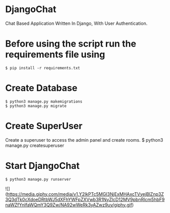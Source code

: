 # DjangoChat
Chat Based Application Written In Django, With User Authentication. 
# Before using the script run the requirements file using
    $ pip install -r requirements.txt 
# Create Database
    $ python3 manage.py makemigrations
    $ python3 manage.py migrate

# Create SuperUser
Create a superuser to access the admin panel and create rooms.
    $ python3 manage.py createsuperuser
# Start DjangoChat
    $ python3 manage.py runserver
![] (https://media.giphy.com/media/v1.Y2lkPTc5MGI3NjExMHAxcTVyejBlZnp3Z3Q3dTk0cXdoeDRtbWJ5dXFhYWFpZXVwb3R1NyZlcD12MV9pbnRlcm5hbF9naWZfYnlfaWQmY3Q9Zw/NA92wWeRk3yAZwz9uy/giphy.gif)
